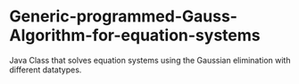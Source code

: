 # Generic-programmed-Gauss-Algorithm-for-equation-systems

Java Class that solves equation systems using the Gaussian elimination with different datatypes.
